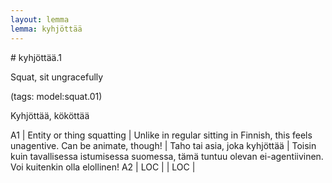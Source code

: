 ```yaml
---
layout: lemma
lemma: kyhjöttää
---
```


<div class="sense">
# <span class="sensename">kyhjöttää.1</span>

<span class="description">Squat, sit ungracefully</span>

(tags: model:squat.01)

<span class="description">Kyhjöttää, kököttää</span>

A1 | Entity or thing squatting | Unlike in regular sitting in Finnish, this feels unagentive. Can be animate, though! | Taho tai asia, joka kyhjöttää | Toisin kuin tavallisessa istumisessa suomessa, tämä tuntuu olevan ei-agentiivinen. Voi kuitenkin olla elollinen!
A2 | LOC |   | LOC |  

</div>

